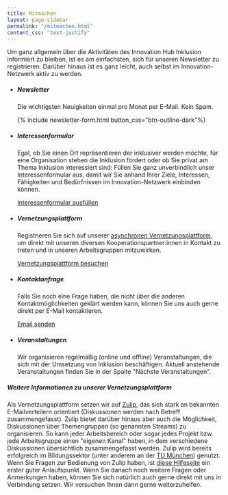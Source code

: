 ```yaml
---
title: Mitmachen
layout: page-sidebar
permalink: "/mitmachen.html"
content_css: "text-justify"
---
```


Um ganz allgemein über die Aktivitäten des Innovation Hub Inklusion informiert zu bleiben, ist es am einfachsten, sich für unseren Newsletter zu registrieren. Darüber hinaus ist es ganz leicht, auch selbst im Innovation-Netzwerk aktiv zu werden. 

<div class="bg-lightgreen p-4 my-4 rounded">
    <ul class="list-unstyled m-0">
        <li class="media mb-4">
            <i class="fa fa-2x fa-angle-double-right mr-4"></i>
            <div class="media-body">
                <h5 class="mt-0 mb-1">Newsletter</h5>
                <p class="text-justify"> Die wichtigsten Neuigkeiten einmal pro Monat per E-Mail. Kein Spam.</p>
                <div class="w-50">{% include newsletter-form.html button_css="btn-outline-dark"%}</div>
            </div>
        </li>
        <li class="media my-4">
            <i class="fa fa-2x fa-angle-double-right mr-4"></i>
            <div class="media-body">
                <h5 class="mt-0 mb-1">Interessenformular</h5>
                <p class="text-justify">Egal, ob Sie einen Ort repräsentieren der inklusiver werden möchte, für eine Organisation stehen die Inklusion fördert oder ob Sie privat am Thema Inklusion interessiert sind: Füllen Sie ganz unverbindlich unser Interessenformular aus, damit wir Sie anhand Ihrer Ziele, Interessen, Fähigkeiten und Bedürfnissen im Innovation-Netzwerk einbinden können.</p>
                <a href="https://umfrage.uni-leipzig.de/index.php/544872?lang=de" target="_blank" class="btn btn-outline-dark w-50">Interessenformular ausfüllen</a>
            </div>
        </li>
        <li class="media my-4">
            <i class="fa fa-2x fa-angle-double-right mr-4"></i>
            <div class="media-body">
                <h5 class="mt-0 mb-1">Vernetzungsplattform</h5>
                <p class="text-justify">Registrieren Sie sich auf unserer <a href="#zulip">asynchronen Vernetzungsplattform</a>, um direkt mit unseren diversen Kooperationspartner:innen in Kontakt zu treten und in unseren Arbeitsgruppen mitzuwirken.</p>
                <a href="https://inklusion.zulipchat.com/" target="_blank" class="btn btn-outline-dark w-50">Vernetzungsplattform besuchen</a>
            </div>
        </li>
        <li class="media my-4">
            <i class="fa fa-2x fa-angle-double-right mr-4"></i>
            <div class="media-body">
                <h5 class="mt-0 mb-1">Kontaktanfrage</h5>
                <p class="text-justify">Falls Sie noch eine Frage haben, die nicht über die anderen Kontaktmöglichkeiten geklärt werden kann, können Sie uns auch gerne direkt per E-Mail kontaktieren.</p>
                <a href="javascript:sendEmail('sekretariat','inklusion.network')" class="btn btn-outline-dark w-50">Email senden</a>
            </div>
        </li>
        <li class="media mt-4">
            <i class="fa fa-2x fa-angle-double-right mr-4"></i>
            <div class="media-body">
                <h5 class="mt-0 mb-1">Veranstaltungen</h5>
                <p class="text-justify">Wir organisieren regelmäßig (online und offline) Veranstaltungen, die sich mit der Umsetzung von Inklusion beschäftigen. Aktuell anstehende Veranstaltungen finden Sie in der Spalte "Nächste Veranstaltungen".</p>
            </div>
        </li>
    </ul>
</div>


##### <a name="zulip"></a>Weitere Informationen zu unserer Vernetzungsplattform

Als Vernetzungsplattform setzen wir auf [Zulip](https://zulip.com), das sich stark an bekannten E-Mailverteilern orientiert (Diskussionen werden nach Betreff zusammengefasst). Zulip bietet darüber hinaus aber auch die Möglichkeit, Diskussionen über Themengruppen (so genannten Streams) zu organisieren. So kann jeder Arbeitsbereich oder sogar jedes Projekt bzw. jede Arbeitsgruppe einen "eigenen Kanal" haben, in dem verschiedene Diskussionen übersichtlich zusammengefasst werden. Zulip wird bereits erfolgreich im Bildungssektor (unter anderem an der [TU München](https://inklusion.zulipchat.com/case-studies/tum/)) genutzt. Wenn Sie Fragen zur Bedienung von Zulip haben, ist [diese Hilfeseite](https://inklusion.zulipchat.com/help/getting-started-with-zulip) ein erster guter Anlaufspunkt. Wenn Sie danach noch weitere Fragen oder Anmerkungen haben, können Sie sich natürlich auch gerne direkt mit uns in Verbindung setzen. Wir versuchen Ihnen dann gerne weiterzuhelfen.
